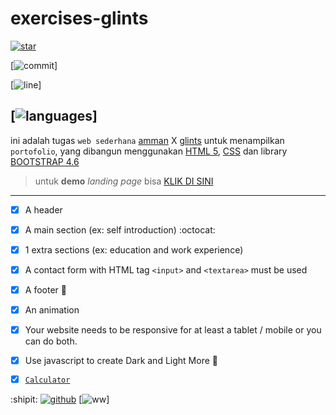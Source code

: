 # exercises-glints
[![star](https://img.shields.io/github/stars/awahids/exercises-glint?style=social)](https://github.com/awahids/exercises-glint/stargazers)

[![commit](https://img.shields.io/github/last-commit/awahids/exercises-glint?style=plastic)]

[![line](https://img.shields.io/tokei/lines/github/awahids/exercises-glint)]

[![languages](https://img.shields.io/github/languages/count/awahids/exercises-glint?color=red)]
---
ini adalah tugas `web sederhana` [amman](https://www.amnt.co.id/) X [glints](https://glints.com/id) untuk menampilkan `portofolio`, yang dibangun menggunakan [HTML 5](https://html.com/), [CSS](https://en.wikipedia.org/wiki/CSS) dan library [BOOTSTRAP 4.6](https://getbootstrap.com/)

> untuk __demo__ *landing page* bisa [KLIK DI SINI](https://awahids.github.io/exercises-glint/ "klik aja mbak angel hehe")

---
- [x] A header 
- [x] A main section (ex: self introduction) :octocat:
- [x] 1 extra sections (ex: education and work experience)
- [x] A contact form with HTML tag `<input>` and `<textarea>` must be used
- [x] A footer :foot:
- [x] An animation
- [x] Your website needs to be responsive for at least a tablet / mobile or you can do both.
- [x] Use javascript to create Dark and Light More :high_brightness:

- [x] [`Calculator`](https://github.com/awahids/exercises-glint/tree/master/calculator/ "code of calculator")

:shipit:
[![github](https://img.shields.io/github/followers/awahids?style=social)](https://github.com/awahids/)
[![ww](https://img.shields.io/github/watchers/awahids/exercises-glint?style=social)]
